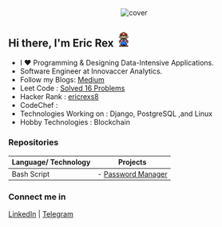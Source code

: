 <div align="center">
<img align="center" width="75%" height = "75%" src="https://static01.nyt.com/images/2020/07/02/business/02Techfix-illo/01Techfix-illo-jumbo.gif?quality=90&auto=webp" alt="cover" />
</div>

## Hi there, I'm Eric Rex <img src="https://github.com/SatYu26/SatYu26/blob/master/Assets/Mario_Hello_Big.gif" width="30px">

- I  ♥️  Programming & Designing Data-Intensive Applications.
- Software Engineer at Innovaccer Analytics.
- Follow my Blogs: [Medium](https://medium.com/@ericrexs8)
- Leet Code               : [Solved 16 Problems](https://leetcode.com/ericrex09/)
- Hacker Rank             : [ericrexs8](https://www.hackerrank.com/ericrexs8)
- CodeChef                : 
- Technologies Working on : Django, PostgreSQL ,and Linux
- Hobby Technologies      : Blockchain

### Repositories
| Language/ Technology      | Projects | 
| ---------------------------------------------------------------------------- | ----------- |
| Bash Script    | - [Password Manager](https://github.com/ericraymundrex/Project1_Innovaccer_Training-External-)    |





### Connect me in
[LinkedIn](https://www.linkedin.com/in/ericrex/) | [Telegram](https://t.me/ericrex20)
